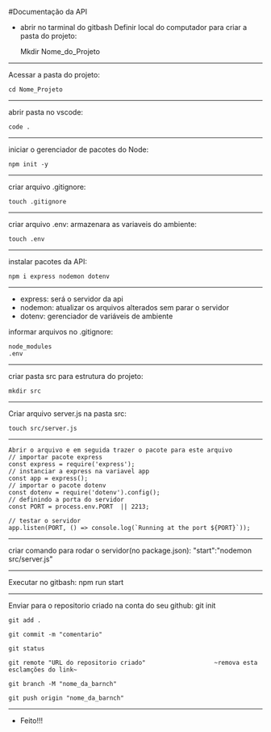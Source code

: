 #Documentação da API
* abrir no tarminal do gitbash
Definir local do computador para criar a pasta do projeto:

    Mkdir Nome_do_Projeto
***
Acessar a pasta do projeto:

    cd Nome_Projeto
***
abrir pasta no vscode:

    code .
***
iniciar o gerenciador de pacotes do Node:

    npm init -y
***
criar arquivo .gitignore:

    touch .gitignore
***
criar arquivo .env: armazenara as variaveis do ambiente:

    touch .env
***
instalar pacotes da API:

    npm i express nodemon dotenv
***
* express: será o servidor da api
* nodemon: atualizar os arquivos alterados sem parar o servidor
* dotenv: gerenciador de variáveis de ambiente

informar arquivos no .gitignore:

    node_modules
    .env
***
criar pasta src para estrutura do projeto:

    mkdir src
***
Criar arquivo server.js na pasta src:

    touch src/server.js
***
    Abrir o arquivo e em seguida trazer o pacote para este arquivo
    // importar pacote express
    const express = require('express');
    // instanciar a express na variavel app
    const app = express();
    // importar o pacote dotenv
    const dotenv = require('dotenv').config();
    // definindo a porta do servidor
    const PORT = process.env.PORT  || 2213;

    // testar o servidor
    app.listen(PORT, () => console.log(`Running at the port ${PORT}`));
***

criar comando para rodar o servidor(no package.json):
    "start":"nodemon src/server.js"
***
Executar no gitbash:
    npm run  start
***
Enviar para o repositorio criado na conta do seu github:
    git init
    
    git add .
    
    git commit -m "comentario"
    
    git status
    
    git remote "URL do repositorio criado"                   ~remova esta esclamções do link~
    
    git branch -M "nome_da_barnch"
    
    git push origin "nome_da_barnch"
***
* Feito!!!